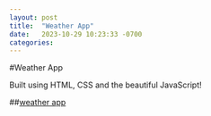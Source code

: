 ```yaml
---
layout: post
title:  "Weather App"
date:   2023-10-29 10:23:33 -0700
categories: 
---
```

#Weather App

Built using HTML, CSS and the beautiful JavaScript!

##[weather app][weather-app]



[weather-app]: https://codepen.io/aaronhalstonlee/full/jYoRPG